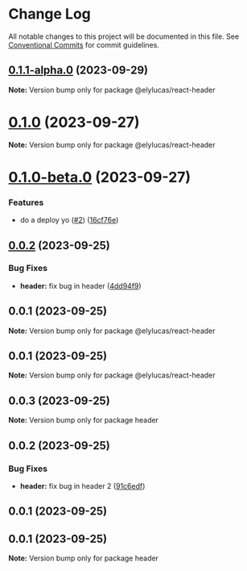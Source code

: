 # Change Log

All notable changes to this project will be documented in this file.
See [Conventional Commits](https://conventionalcommits.org) for commit guidelines.

## [0.1.1-alpha.0](https://github.com/elylucas/lerna-getting-started/compare/@elylucas/react-header@0.1.0-beta.0...@elylucas/react-header@0.1.1-alpha.0) (2023-09-29)

**Note:** Version bump only for package @elylucas/react-header





# [0.1.0](https://github.com/elylucas/lerna-getting-started/compare/@elylucas/react-header@0.1.0-beta.0...@elylucas/react-header@0.1.0) (2023-09-27)

**Note:** Version bump only for package @elylucas/react-header





# [0.1.0-beta.0](https://github.com/elylucas/lerna-getting-started/compare/@elylucas/react-header@0.0.2...@elylucas/react-header@0.1.0-beta.0) (2023-09-27)


### Features

* do a deploy yo ([#2](https://github.com/elylucas/lerna-getting-started/issues/2)) ([16cf76e](https://github.com/elylucas/lerna-getting-started/commit/16cf76ea1d3bd639e47bed4d94131b611115a31a))





## [0.0.2](https://github.com/elylucas/lerna-getting-started/compare/@elylucas/react-header@0.0.1...@elylucas/react-header@0.0.2) (2023-09-25)


### Bug Fixes

* **header:** fix bug in header ([4dd94f9](https://github.com/elylucas/lerna-getting-started/commit/4dd94f91aa6cd15d0f70f2322277e53e514adc46))





## 0.0.1 (2023-09-25)

**Note:** Version bump only for package @elylucas/react-header





## 0.0.1 (2023-09-25)

**Note:** Version bump only for package @elylucas/react-header





## 0.0.3 (2023-09-25)

**Note:** Version bump only for package header





## 0.0.2 (2023-09-25)


### Bug Fixes

* **header:** fix bug in header 2 ([91c6edf](https://github.com/elylucas/lerna-getting-started/commit/91c6edf7596cef5c41378d961db827eaee24a7c3))



## 0.0.1 (2023-09-25)





## 0.0.1 (2023-09-25)

**Note:** Version bump only for package header
